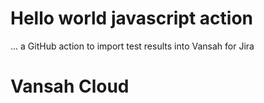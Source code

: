 # Hello world javascript action

... a GitHub action to import test results into Vansah for Jira

# Vansah Cloud 
